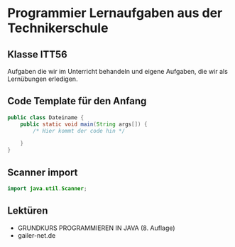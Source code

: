 # Programmier Lernaufgaben aus der Technikerschule
## Klasse ITT56
Aufgaben die wir im Unterricht behandeln und eigene Aufgaben, die wir als 
Lernübungen erledigen.

## Code Template für den Anfang
```java
public class Dateiname {
    public static void main(String args[]) {
        /* Hier kommt der code hin */

    }
}
```

## Scanner import
```java
import java.util.Scanner;
```

## Lektüren
- GRUNDKURS PROGRAMMIEREN IN JAVA (8. Auflage)
- gailer-net.de